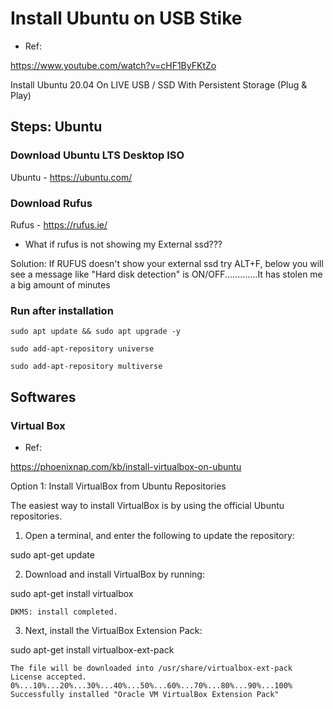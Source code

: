 
# Install Ubuntu on USB Stike

- Ref:

https://www.youtube.com/watch?v=cHF1ByFKtZo

Install Ubuntu 20.04 On LIVE USB / SSD With Persistent Storage (Plug & Play)


## Steps: Ubuntu

### Download Ubuntu LTS Desktop ISO

Ubuntu - https://ubuntu.com/

### Download Rufus

Rufus - https://rufus.ie/

- What if rufus is not showing my External ssd???

Solution: If RUFUS doesn't show your external ssd try ALT+F, below you will see  a message like "Hard disk detection" is ON/OFF.............It has stolen me a big amount of minutes

### Run after installation

```
sudo apt update && sudo apt upgrade -y 

sudo add-apt-repository universe 

sudo add-apt-repository multiverse
```

## Softwares

### Virtual Box

- Ref:

https://phoenixnap.com/kb/install-virtualbox-on-ubuntu

Option 1: Install VirtualBox from Ubuntu Repositories


The easiest way to install VirtualBox is by using the official Ubuntu repositories.

1. Open a terminal, and enter the following to update the repository:

sudo apt-get update

2. Download and install VirtualBox by running:

sudo apt-get install virtualbox

```
DKMS: install completed.
```


3. Next, install the VirtualBox Extension Pack:

sudo apt-get install virtualbox-ext-pack


```
The file will be downloaded into /usr/share/virtualbox-ext-pack
License accepted.
0%...10%...20%...30%...40%...50%...60%...70%...80%...90%...100%
Successfully installed "Oracle VM VirtualBox Extension Pack"
```




